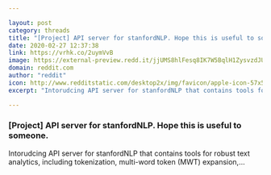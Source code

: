 ```yaml
---

layout: post
category: threads
title: "[Project] API server for stanfordNLP. Hope this is useful to someone."
date: 2020-02-27 12:37:38
link: https://vrhk.co/2uymVvB
image: https://external-preview.redd.it/jjUMS8hlFesq8IK7W5BqlH1ZysvzdJUrMVbRZkexK4s.jpg?width=400&height=209.42408377&auto=webp&crop=400:209.42408377,smart&s=db211704b7259ff6e716da9094d49c0b58935680
domain: reddit.com
author: "reddit"
icon: http://www.redditstatic.com/desktop2x/img/favicon/apple-icon-57x57.png
excerpt: "Intorudcing API server for stanfordNLP that contains tools for robust text analytics, including tokenization, multi-word token (MWT) expansion,..."

---
```


### [Project] API server for stanfordNLP. Hope this is useful to someone.

Intorudcing API server for stanfordNLP that contains tools for robust text analytics, including tokenization, multi-word token (MWT) expansion,...